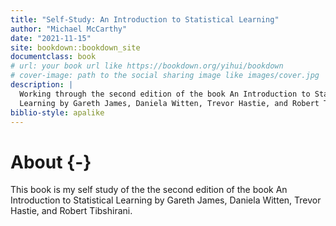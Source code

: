 ```yaml
--- 
title: "Self-Study: An Introduction to Statistical Learning"
author: "Michael McCarthy"
date: "2021-11-15"
site: bookdown::bookdown_site
documentclass: book
# url: your book url like https://bookdown.org/yihui/bookdown
# cover-image: path to the social sharing image like images/cover.jpg
description: |
  Working through the second edition of the book An Introduction to Statistical
  Learning by Gareth James, Daniela Witten, Trevor Hastie, and Robert Tibshirani.
biblio-style: apalike
---
```


# About {-}

This book is my self study of the the second edition of the book An Introduction to Statistical Learning by Gareth James, Daniela Witten, Trevor Hastie, and Robert Tibshirani.
